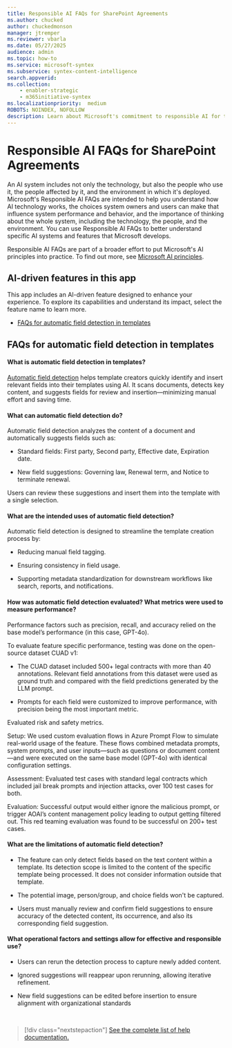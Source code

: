 ```yaml
---
title: Responsible AI FAQs for SharePoint Agreements
ms.author: chucked
author: chuckedmonson
manager: jtremper
ms.reviewer: vbarla
ms.date: 05/27/2025
audience: admin
ms.topic: how-to
ms.service: microsoft-syntex
ms.subservice: syntex-content-intelligence
search.appverid: 
ms.collection: 
    - enabler-strategic
    - m365initiative-syntex
ms.localizationpriority:  medium
ROBOTS: NOINDEX, NOFOLLOW
description: Learn about Microsoft's commitment to responsible AI for the SharePoint Agreements solution.
---
```


# Responsible AI FAQs for SharePoint Agreements

An AI system includes not only the technology, but also the people who use it, the people affected by it, and the environment in which it's deployed. Microsoft's Responsible AI FAQs are intended to help you understand how AI technology works, the choices system owners and users can make that influence system performance and behavior, and the importance of thinking about the whole system, including the technology, the people, and the environment. You can use Responsible AI FAQs to better understand specific AI systems and features that Microsoft develops.

Responsible AI FAQs are part of a broader effort to put Microsoft's AI principles into practice. To find out more, see [Microsoft AI principles](https://www.microsoft.com/ai/responsible-ai).

## AI-driven features in this app

This app includes an AI-driven feature designed to enhance your experience. To explore its capabilities and understand its impact, select the feature name to learn more.

- [FAQs for automatic field detection in templates](#faqs-for-automatic-field-detection-in-templates)

## FAQs for automatic field detection in templates

#### What is automatic field detection in templates?

[Automatic field detection](agreements-create-template.md#automatically-detect-potential-fields-for-templates) helps template creators quickly identify and insert relevant fields into their templates using AI. It scans documents, detects key content, and suggests fields for review and insertion—minimizing manual effort and saving time.

#### What can automatic field detection do?

Automatic field detection analyzes the content of a document and automatically suggests fields such as:

- Standard fields: First party, Second party, Effective date, Expiration date.

- New field suggestions: Governing law, Renewal term, and Notice to terminate renewal.

Users can review these suggestions and insert them into the template with a single selection.

#### What are the intended uses of automatic field detection?

Automatic field detection is designed to streamline the template creation process by:

- Reducing manual field tagging.

- Ensuring consistency in field usage.

- Supporting metadata standardization for downstream workflows like search, reports, and notifications.

#### How was automatic field detection evaluated? What metrics were used to measure performance?

Performance factors such as precision, recall, and accuracy relied on the base model’s performance (in this case, GPT-4o).

To evaluate feature specific performance, testing was done on the open-source dataset CUAD v1:

- The CUAD dataset included 500+ legal contracts with more than 40 annotations. Relevant field annotations from this dataset were used as ground truth and compared with the field predictions generated by the LLM prompt.

- Prompts for each field were customized to improve performance, with precision being the most important metric.

Evaluated risk and safety metrics.

Setup: We used custom evaluation flows in Azure Prompt Flow to simulate real-world usage of the feature. These flows combined metadata prompts, system prompts, and user inputs—such as questions or document content—and were executed on the same base model (GPT-4o) with identical configuration settings.

Assessment: Evaluated test cases with standard legal contracts which included jail break prompts and injection attacks, over 100 test cases for both.

Evaluation: Successful output would either ignore the malicious prompt, or trigger AOAI’s content management policy leading to output getting filtered out. This red teaming evaluation was found to be successful on 200+ test cases.

#### What are the limitations of automatic field detection?

- The feature can only detect fields based on the text content within a template. Its detection scope is limited to the content of the specific template being processed. It does not consider information outside that template.

- The potential image, person/group, and choice fields won't be captured.

- Users must manually review and confirm field suggestions to ensure accuracy of the detected content, its occurrence, and also its corresponding field suggestion.

#### What operational factors and settings allow for effective and responsible use?

- Users can rerun the detection process to capture newly added content.

- Ignored suggestions will reappear upon rerunning, allowing iterative refinement.

- New field suggestions can be edited before insertion to ensure alignment with organizational standards


<br>

> [!div class="nextstepaction"]
> [See the complete list of help documentation.](agreements-overview.md#help-documentation)
